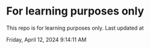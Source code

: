 # For learning purposes only
This repo is for learning purposes only.
Last updated at

Friday, April 12, 2024 9:14:11 AM

